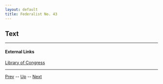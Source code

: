 ```yaml
---
layout: default
title: Federalist No. 43
---
```


## Text

---
#### External Links
[Library of Congress]()

---

[Prev](42.md) -- [Up](README.md) -- [Next](44.md)
